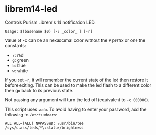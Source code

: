 # librem14-led

Controls Purism Librem's 14 notification LED.


    Usage: $(basename $0) [-c _color_ ] [-r]

Value of -c can be an hexadcimal color without the `#` prefix or one the 
constants:
 - `r`: red
 - `g`: green
 - `b`: blue
 - `w`: white

If you set `-r`, it will remember the current state of the led then 
restore it before exiting. This can be used to make the led flash 
to a different color then go back to its previous state.

Not passing any argument will turn the led off (equivalent to `-c 000000`).

This script uses `sudo`. To avoid having to enter your password, add the 
following to `/etc/sudoers`:

	ALL ALL=(ALL) NOPASSWD: /usr/bin/tee /sys/class/leds/*\:status/brightness
